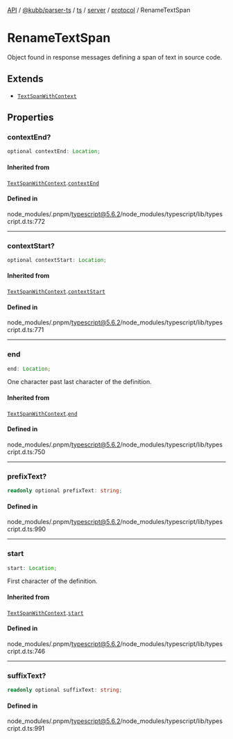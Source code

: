 [API](../../../../../../../../../packages.md) / [@kubb/parser-ts](../../../../../../../index.md) / [ts](../../../../../index.md) / [server](../../../index.md) / [protocol](../index.md) / RenameTextSpan

# RenameTextSpan

Object found in response messages defining a span of text in source code.

## Extends

- [`TextSpanWithContext`](TextSpanWithContext.md)

## Properties

### contextEnd?

```ts
optional contextEnd: Location;
```

#### Inherited from

[`TextSpanWithContext`](TextSpanWithContext.md).[`contextEnd`](TextSpanWithContext.md#contextend)

#### Defined in

node\_modules/.pnpm/typescript@5.6.2/node\_modules/typescript/lib/typescript.d.ts:772

***

### contextStart?

```ts
optional contextStart: Location;
```

#### Inherited from

[`TextSpanWithContext`](TextSpanWithContext.md).[`contextStart`](TextSpanWithContext.md#contextstart)

#### Defined in

node\_modules/.pnpm/typescript@5.6.2/node\_modules/typescript/lib/typescript.d.ts:771

***

### end

```ts
end: Location;
```

One character past last character of the definition.

#### Inherited from

[`TextSpanWithContext`](TextSpanWithContext.md).[`end`](TextSpanWithContext.md#end)

#### Defined in

node\_modules/.pnpm/typescript@5.6.2/node\_modules/typescript/lib/typescript.d.ts:750

***

### prefixText?

```ts
readonly optional prefixText: string;
```

#### Defined in

node\_modules/.pnpm/typescript@5.6.2/node\_modules/typescript/lib/typescript.d.ts:990

***

### start

```ts
start: Location;
```

First character of the definition.

#### Inherited from

[`TextSpanWithContext`](TextSpanWithContext.md).[`start`](TextSpanWithContext.md#start)

#### Defined in

node\_modules/.pnpm/typescript@5.6.2/node\_modules/typescript/lib/typescript.d.ts:746

***

### suffixText?

```ts
readonly optional suffixText: string;
```

#### Defined in

node\_modules/.pnpm/typescript@5.6.2/node\_modules/typescript/lib/typescript.d.ts:991
